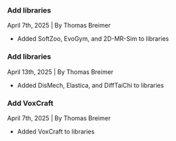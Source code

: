### Add libraries
April 7th, 2025 | By Thomas Breimer 
- Added SoftZoo, EvoGym, and 2D-MR-Sim to libraries

### Add libraries
April 13th, 2025 | By Thomas Breimer 
- Added DisMech, Elastica, and DiffTaiChi to libraries

### Add VoxCraft
April 7th, 2025 | By Thomas Breimer 
- Added VoxCraft to libraries

